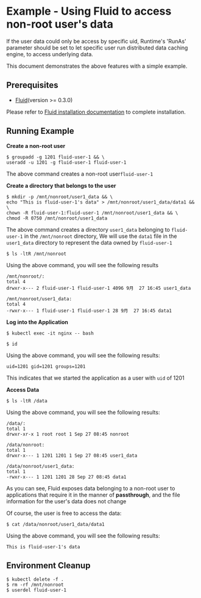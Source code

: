 # Example - Using Fluid to access non-root user's data

If the user data could only be access by specific uid, Runtime's 'RunAs' parameter should be set to let specific user run distributed data caching engine, to access underlying data.

This document demonstrates the above features with a simple example.

## Prerequisites

- [Fluid](https://github.com/fluid-cloudnative/fluid)(version >= 0.3.0)

Please refer to [Fluid installation documentation](https://github.com/fluid-cloudnative/fluid/blob/master/docs/zh/userguide/install.md) to complete installation.

## Running Example
   
**Create a non-root user**
```
$ groupadd -g 1201 fluid-user-1 && \
useradd -u 1201 -g fluid-user-1 fluid-user-1
```
The above command creates a non-root user`fluid-user-1`

**Create a directory that belongs to the user**
```
$ mkdir -p /mnt/nonroot/user1_data && \
echo "This is fluid-user-1's data" > /mnt/nonroot/user1_data/data1 && \
chown -R fluid-user-1:fluid-user-1 /mnt/nonroot/user1_data && \
chmod -R 0750 /mnt/nonroot/user1_data
```
The above command creates a directory `user1_data` belonging to `fluid-user-1` in the `/mnt/nonroot` directory, We will use the `data1` file in the `user1_data` directory to represent the data owned by `fluid-user-1`

```
$ ls -ltR /mnt/nonroot
```
Using the above command, you will see the following results
```
/mnt/nonroot/:
total 4
drwxr-x--- 2 fluid-user-1 fluid-user-1 4096 9月  27 16:45 user1_data

/mnt/nonroot/user1_data:
total 4
-rwxr-x--- 1 fluid-user-1 fluid-user-1 28 9月  27 16:45 data1
```

**Log into the Application**
```
$ kubectl exec -it nginx -- bash
```

```
$ id
```
Using the above command, you will see the following results:
```
uid=1201 gid=1201 groups=1201
```
This indicates that we started the application as a user with `uid` of 1201

**Access Data**

```
$ ls -ltR /data
```
Using the above command, you will see the following results:
```
/data/:
total 1
drwxr-xr-x 1 root root 1 Sep 27 08:45 nonroot

/data/nonroot:
total 1
drwxr-x--- 1 1201 1201 1 Sep 27 08:45 user1_data

/data/nonroot/user1_data:
total 1
-rwxr-x--- 1 1201 1201 28 Sep 27 08:45 data1
```

As you can see, Fluid exposes data belonging to a non-root user to applications that require it in the manner of **passthrough**, and the file information for the user's data does not change

Of course, the user is free to access the data:

```
$ cat /data/nonroot/user1_data/data1
```

Using the above command, you will see the following results:
```
This is fluid-user-1's data
```

## Environment Cleanup

```
$ kubectl delete -f .
$ rm -rf /mnt/nonroot
$ userdel fluid-user-1
```